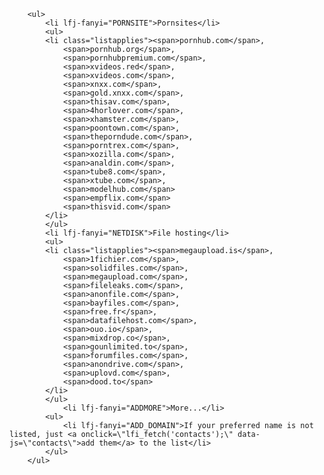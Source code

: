 		<ul>
			<li lfj-fanyi="PORNSITE">Pornsites</li>
			<ul>
			<li class="listapplies"><span>pornhub.com</span>,
				<span>pornhub.org</span>,
				<span>pornhubpremium.com</span>,
				<span>xvideos.red</span>,
				<span>xvideos.com</span>,
				<span>xnxx.com</span>,
				<span>gold.xnxx.com</span>,
				<span>thisav.com</span>,
				<span>4horlover.com</span>,
				<span>xhamster.com</span>,
				<span>poontown.com</span>,
				<span>theporndude.com</span>,
				<span>porntrex.com</span>,
				<span>xozilla.com</span>,
				<span>analdin.com</span>,
				<span>tube8.com</span>,
				<span>xtube.com</span>,
				<span>modelhub.com</span>
				<span>empflix.com</span>
				<span>thisvid.com</span>
			</li>
			</ul>
			<li lfj-fanyi="NETDISK">File hosting</li>
			<ul>
			<li class="listapplies"><span>megaupload.is</span>,
				<span>1fichier.com</span>,
				<span>solidfiles.com</span>,
				<span>megaupload.com</span>,
				<span>fileleaks.com</span>,
				<span>anonfile.com</span>,
				<span>bayfiles.com</span>,
				<span>free.fr</span>,
				<span>datafilehost.com</span>,
				<span>ouo.io</span>,
				<span>mixdrop.co</span>,
				<span>gounlimited.to</span>,
				<span>forumfiles.com</span>,
				<span>anondrive.com</span>,
				<span>uplovd.com</span>,
				<span>dood.to</span>
			</li>
			</ul>
				<li lfj-fanyi="ADDMORE">More...</li>
			<ul>
				<li lfj-fanyi="ADD_DOMAIN">If your preferred name is not listed, just <a onclick=\"lfi_fetch('contacts');\" data-js=\"contacts\">add them</a> to the list</li>
			</ul>
		</ul>
